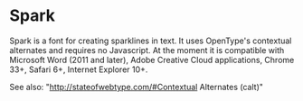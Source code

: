# Spark

Spark is a font for creating sparklines in text. It uses OpenType's contextual alternates and requires no Javascript. At the moment it is compatible with Microsoft Word (2011 and later), Adobe Creative Cloud applications, Chrome 33+, Safari 6+, Internet Explorer 10+.

See also: "http://stateofwebtype.com/#Contextual Alternates (calt)"
